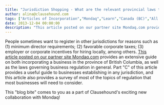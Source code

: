 ```yaml
---
title: "Jurisdiction Shopping - What are the relevant provincial laws to consider when incorporating in British Columbia?"
author: alina@clausehound.com
tags: ["Articles of Incorporation","Mondaq","Learn","Canada (BC)","All Jurisdictions"]
date: 2013-12-04 00:00:00
description: "This article posted on our partner site Mondaq.com provides an extensive guide on both incorporating a business in the province of British Columbia, as well as the laws governing business regulation..."
---
```


People sometimes want to register in other jurisdictions for reasons such as (1) minimum director requirements; (2) favorable corporate taxes; (3) employer or corporate incentives for hiring locally, among others. [This article posted on our partner site Mondaq.com](http://www.mondaq.com/canada/x/279080/Shareholders/Doing+Business+in+British+Columbia+2013) provides an extensive guide on both incorporating a business in the province of British Columbia, as well as the laws governing business regulation in general. Part "C" of this article provides a useful guide to businesses establishing in any jurisdiction, and this article also provides a survey of most of the topics of regulation that most businesses will need to consider.

This "blog bite" comes to you as a part of Clausehound's exciting new collaboration with Mondaq!
